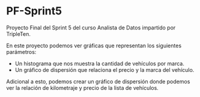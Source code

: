# PF-Sprint5
Proyecto Final del Sprint 5 del curso Analista de Datos impartido por TripleTen.

En este proyecto podemos ver gráficas que representan los siguientes parámetros:

* Un histograma que nos muestra la cantidad de vehículos por marca.
* Un gráfico de dispersión que relaciona el precio y la marca del vehículo.

Adicional a esto, podemos crear un gráfico de dispersión donde podemos ver la relación de kilometraje y precio de la lista de vehículos.

